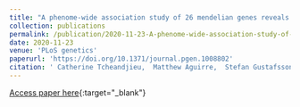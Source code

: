 ```yaml
---
title: "A phenome-wide association study of 26 mendelian genes reveals phenotypic expressivity of common and rare variants within the general population"
collection: publications
permalink: /publication/2020-11-23-A-phenome-wide-association-study-of-26-mendelian-genes-reveals-phenotypic-expressivity-of-common-and-rare-variants-within-the-general-population
date: 2020-11-23
venue: 'PLoS genetics'
paperurl: 'https://doi.org/10.1371/journal.pgen.1008802'
citation: ' Catherine Tcheandjieu,  Matthew Aguirre,  Stefan Gustafsson,  Priyanka Saha,  Praneetha Potiny,  Melissa Haendel,  Erik Ingelsson,  Manuel Rivas,  James Priest, &quot;A phenome-wide association study of 26 mendelian genes reveals phenotypic expressivity of common and rare variants within the general population.&quot; PLoS genetics, 2020.'
---
```

[Access paper here](https://doi.org/10.1371/journal.pgen.1008802){:target="_blank"}
